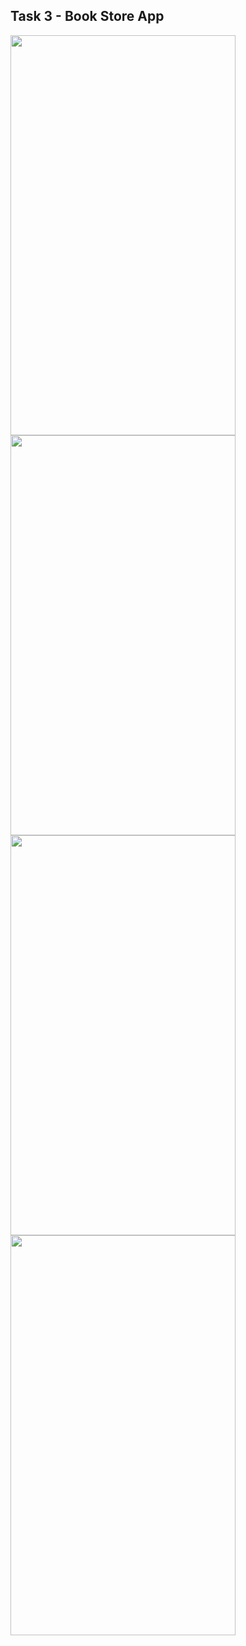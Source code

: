## Task 3 - Book Store App

<img src="https://user-images.githubusercontent.com/81244287/188034079-aabbe56a-12ec-4b35-bddd-e8175c0d05d5.png" align="left" height="640" width="360" >

<img src="https://user-images.githubusercontent.com/81244287/188034083-3a58a88f-3ce1-4c27-88ae-c88dbd952f29.png" align="left" height="640" width="360" >

<img src="https://user-images.githubusercontent.com/81244287/188034088-49470b76-a098-4e87-864f-14957ae79402.png" align="left" height="640" width="360" >

<img src="https://user-images.githubusercontent.com/81244287/188034096-fa4671a6-85d3-4e63-925a-9d771de2ca43.png" align="left" height="640" width="360" >
